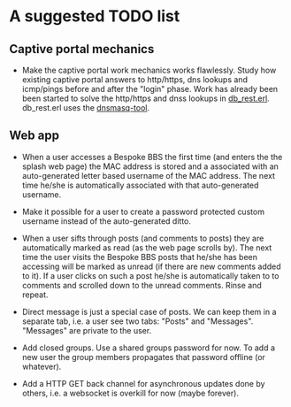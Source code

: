 # A suggested TODO list

## Captive portal mechanics

* Make the captive portal work mechanics works flawlessly. Study how existing captive portal answers to http/https, dns lookups and icmp/pings before and after the "login" phase. Work has already been been started to solve the http/https and dnss lookups in [db_rest.erl](db/src/db_rest.erl). db_rest.erl uses the [dnsmasq-tool](main/bin/dbsmasq-tool).

## Web app

* When a user accesses a Bespoke BBS the first time (and enters the the splash web page) the MAC address is stored and a associated with an auto-generated letter based username of the MAC address. The next time he/she is automatically associated with that auto-generated username.

* Make it possible for a user to create a password protected custom username instead of the auto-generated ditto.

* When a user sifts through posts (and comments to posts) they are automatically marked as read (as the web page scrolls by). The next time the user visits the Bespoke BBS posts that he/she has been accessing will be marked as unread (if there are new comments added to it). If a user clicks on such a post he/she is automatically taken to to comments and scrolled down to the unread comments. Rinse and repeat.

* Direct message is just a special case of posts. We can keep them in a separate tab, i.e. a user see two tabs: "Posts" and "Messages". "Messages" are private to the user.

* Add closed groups. Use a shared groups password for now. To add a new user the group members propagates that password offline (or whatever).

* Add a HTTP GET back channel for asynchronous updates done by others, i.e. a websocket is overkill for now (maybe forever).

